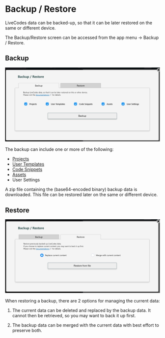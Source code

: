 # Backup / Restore

LiveCodes data can be backed-up, so that it can be later restored on the same or different device.

The Backup/Restore screen can be accessed from the app menu → Backup / Restore.

## Backup

![LiveCode Backup](../../static/img/screenshots/backup.jpg)

The backup can include one or more of the following:

- [Projects](./projects.md)
- [User Templates](./templates.md)
- [Code Snippets](./snippets.md)
- [Assets](./assets.md)
- User Settings

A zip file containing the (base64-encoded binary) backup data is downloaded. This file can be restored later on the same or different device.

## Restore

![LiveCode Restore](../../static/img/screenshots/restore.jpg)

When restoring a backup, there are 2 options for managing the current data:

1. The current data can be deleted and replaced by the backup data. It cannot then be retrieved, so you may want to back it up first.

2. The backup data can be merged with the current data with best effort to preserve both.
